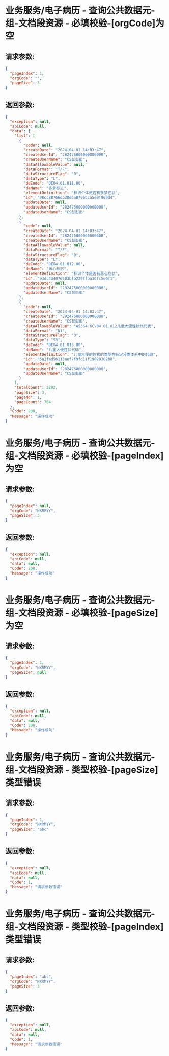 
# 业务服务/电子病历 - 查询公共数据元-组-文档段资源 - 必填校验-[orgCode]为空
## 请求参数:
``` json
{
  "pageIndex": 1,
  "orgCode": "",
  "pageSize": 3
}
```
## 返回参数:
``` json
{
  "exception": null,
  "apiCode": null,
  "data": {
    "list": [
      {
        "code": null,
        "createDate": "2024-04-01 14:03:47",
        "createUserId": "282476000000000000",
        "createUserName": "CS彭彭彭",
        "dataAllowableValue": null,
        "dataFormat": "T/F",
        "dataStructureFlag": "0",
        "dataType": "L",
        "deCode": "DE04.01.011.00",
        "deName": "多梦标志",
        "elementDefinition": "标识个体是否有多梦症状",
        "id": "98cc88766db30d6a0796bca5e9f969d4",
        "updateDate": null,
        "updateUserId": "282476000000000000",
        "updateUserName": "CS彭彭彭"
      },
      {
        "code": null,
        "createDate": "2024-04-01 14:03:47",
        "createUserId": "282476000000000000",
        "createUserName": "CS彭彭彭",
        "dataAllowableValue": null,
        "dataFormat": "T/F",
        "dataStructureFlag": "0",
        "dataType": "L",
        "deCode": "DE04.01.012.00",
        "deName": "恶心标志",
        "elementDefinition": "标识个体是否有恶心症状",
        "id": "e3dc434076503bfb229ffba36fc5e0f1",
        "updateDate": null,
        "updateUserId": "282476000000000000",
        "updateUserName": "CS彭彭彭"
      },
      {
        "code": null,
        "createDate": "2024-04-01 14:03:47",
        "createUserId": "282476000000000000",
        "createUserName": "CS彭彭彭",
        "dataAllowableValue": "WS364.6CV04.01.012儿童大便性状代码表",
        "dataFormat": "N1",
        "dataStructureFlag": "0",
        "dataType": "S3",
        "deCode": "DE04.01.013.00",
        "deName": "儿童大便性状代码",
        "elementDefinition": "儿童大便的性状的类型在特定分类体系中的代码",
        "id": "5a2fad56113aef7f9fd11f19820362b0",
        "updateDate": null,
        "updateUserId": "282476000000000000",
        "updateUserName": "CS彭彭彭"
      }
    ],
    "totalCount": 2292,
    "pageSize": 3,
    "pageNo": 1,
    "pageCount": 764
  },
  "Code": 200,
  "Message": "操作成功"
}
```
# 业务服务/电子病历 - 查询公共数据元-组-文档段资源 - 必填校验-[pageIndex]为空
## 请求参数:
``` json
{
  "pageIndex": null,
  "orgCode": "NXRMYY",
  "pageSize": 3
}
```
## 返回参数:
``` json
{
  "exception": null,
  "apiCode": null,
  "data": null,
  "Code": 200,
  "Message": "操作成功"
}
```
# 业务服务/电子病历 - 查询公共数据元-组-文档段资源 - 必填校验-[pageSize]为空
## 请求参数:
``` json
{
  "pageIndex": 1,
  "orgCode": "NXRMYY",
  "pageSize": null
}
```
## 返回参数:
``` json
{
  "exception": null,
  "apiCode": null,
  "data": null,
  "Code": 200,
  "Message": "操作成功"
}
```
# 业务服务/电子病历 - 查询公共数据元-组-文档段资源 - 类型校验-[pageSize]类型错误
## 请求参数:
``` json
{
  "pageIndex": 1,
  "orgCode": "NXRMYY",
  "pageSize": "abc"
}
```
## 返回参数:
``` json
{
  "exception": null,
  "apiCode": null,
  "data": null,
  "Code": 1,
  "Message": "请求参数错误"
}
```
# 业务服务/电子病历 - 查询公共数据元-组-文档段资源 - 类型校验-[pageIndex]类型错误
## 请求参数:
``` json
{
  "pageIndex": "abc",
  "orgCode": "NXRMYY",
  "pageSize": 3
}
```
## 返回参数:
``` json
{
  "exception": null,
  "apiCode": null,
  "data": null,
  "Code": 1,
  "Message": "请求参数错误"
}
```